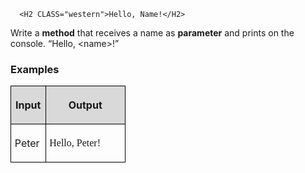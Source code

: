  
	  <H2 CLASS="western">Hello, Name!</H2>
  
<P STYLE="margin-top: 0.06in">Write a <B>method</B> that receives a
name as <B>parameter</B> and prints on the console. “Hello,
&lt;name&gt;!”</P>
<H3 CLASS="western">Examples</H3>
<TABLE WIDTH=176 CELLPADDING=4 CELLSPACING=0>
	<COL WIDTH=43>
	<COL WIDTH=115>
	<TR VALIGN=TOP>
		<TD WIDTH=43 BGCOLOR="#d9d9d9" STYLE="border: 1px solid #00000a; padding-top: 0.04in; padding-bottom: 0.04in; padding-left: 0.06in; padding-right: 0.06in">
			<P ALIGN=CENTER><B>Input</B></P>
		</TD>
		<TD WIDTH=115 BGCOLOR="#d9d9d9" STYLE="border: 1px solid #00000a; padding-top: 0.04in; padding-bottom: 0.04in; padding-left: 0.06in; padding-right: 0.06in">
			<P ALIGN=CENTER><B>Output</B></P>
		</TD>
	</TR>
	<TR>
		<TD WIDTH=43 VALIGN=TOP STYLE="border: 1px solid #00000a; padding-top: 0.04in; padding-bottom: 0.04in; padding-left: 0.06in; padding-right: 0.06in">
			<P>Peter</P>
		</TD>
		<TD WIDTH=115 STYLE="border: 1px solid #00000a; padding-top: 0.04in; padding-bottom: 0.04in; padding-left: 0.06in; padding-right: 0.06in">
			<P><FONT FACE="Consolas, serif">Hello, Peter!</FONT></P>
		</TD>
	</TR>
</TABLE>